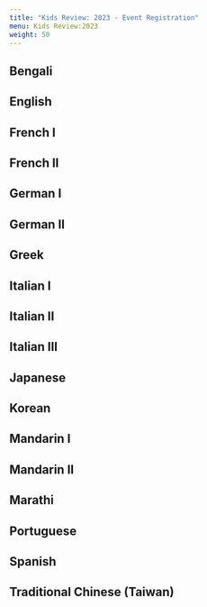 ```yaml
---
title: "Kids Review: 2023 - Event Registration"
menu: Kids Review:2023
weight: 50
---
```




## Bengali

## English

## French I

## French II

## German I

## German II

## Greek

## Italian I

## Italian II

## Italian III

## Japanese

## Korean

## Mandarin I

## Mandarin II

## Marathi

## Portuguese

## Spanish

## Traditional Chinese (Taiwan)

